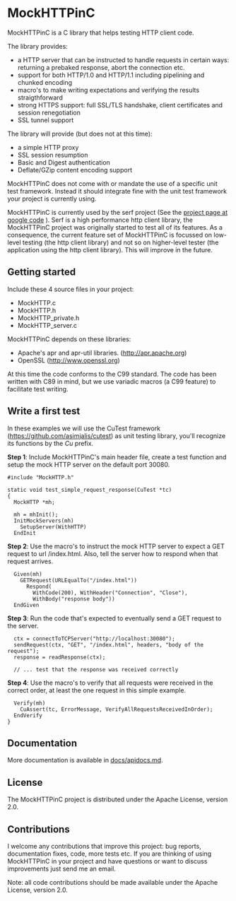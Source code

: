 MockHTTPinC
===========

MockHTTPinC is a C library that helps testing HTTP client code.

The library provides:
- a HTTP server that can be instructed to handle requests in certain ways: returning a prebaked response, abort the connection etc.
- support for both HTTP/1.0 and HTTP/1.1 including pipelining and chunked encoding
- macro's to make writing expectations and verifying the results straigthforward
- strong HTTPS support: full SSL/TLS handshake, client certificates and session renegotiation
- SSL tunnel support

The library will provide (but does not at this time):
- a simple HTTP proxy
- SSL session resumption
- Basic and Digest authentication
- Deflate/GZip content encoding support

MockHTTPinC does not come with or mandate the use of a specific unit test framework. Instead it should integrate fine with the unit test framework your project is currently using.


MockHTTPinC is currently used by the serf project (See the [project page at google code](http://serf.googlecode.com) ). Serf is a high performance http client library, the MockHTTPinC project was originally started to test all of its features. 
As a consequence, the current feature set of MockHTTPinC is focussed on low-level testing (the http client library) and not so on higher-level tester (the application using the http client library). This will improve in the future.

Getting started
---------------

Include these 4 source files in your project:
- MockHTTP.c
- MockHTTP.h
- MockHTTP_private.h
- MockHTTP_server.c

MockHTTPinC depends on these libraries:
- Apache's apr and apr-util libraries. (http://apr.apache.org)
- OpenSSL (http://www.openssl.org)

At this time the code conforms to the C99 standard. The code has been written with C89 in mind, but we use variadic macros (a C99 feature) to facilitate test writing.

Write a first test
------------------

In these examples we will use the CuTest framework (https://github.com/asimjalis/cutest) as unit testing library, you'll recognize its functions by the *Cu* prefix.


**Step 1**: Include MockHTTPinC's main header file, create a test function and setup the mock HTTP server on the default port 30080.

    #include "MockHTTP.h"

    static void test_simple_request_response(CuTest *tc)
    {
      MockHTTP *mh;

      mh = mhInit();
      InitMockServers(mh)
        SetupServer(WithHTTP)
      EndInit

**Step 2**: Use the macro's to instruct the mock HTTP server to expect a GET request to url /index.html. Also, tell the server how to respond when that request arrives.

      Given(mh)
        GETRequest(URLEqualTo("/index.html"))
          Respond(
            WithCode(200), WithHeader("Connection", "Close"),
            WithBody("response body"))
      EndGiven

**Step 3**: Run the code that's expected to eventually send a GET request to the server.

      ctx = connectToTCPServer("http://localhost:30080");
      sendRequest(ctx, "GET", "/index.html", headers, "body of the request");
      response = readResponse(ctx);

      // ... test that the response was received correctly

**Step 4**: Use the macro's to verify that all requests were received in the correct order, at least the one request in this simple example.

      Verify(mh)
        CuAssert(tc, ErrorMessage, VerifyAllRequestsReceivedInOrder);
      EndVerify
    }



Documentation
-------------

More documentation is available in [docs/apidocs.md](docs/apidocs.md).



License
-------

The MockHTTPinC project is distributed under the Apache License, version 2.0.



Contributions
-------------
I welcome any contributions that improve this project: bug reports, documentation fixes, code, more tests etc. If you are thinking of using MockHTTPinC in your project and have questions or want to discuss improvements just send me an email.

Note: all code contributions should be made available under the Apache License, version 2.0.
